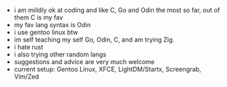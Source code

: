 - i am miildly ok at coding and like C, Go and Odin the most so far, out of them C is my fav
- my fav lang syntax is Odin
- i use gentoo linux btw
- im self teaching my self Go, Odin, C, and am trying Zig. 
- i hate rust
- i also trying other random langs
- suggestions and advice are very much welcome
- current setup: Gentoo Linux, XFCE, LightDM/Startx, Screengrab, Vim/Zed

<!---
lovemearowlet/lovemearowlet is a ✨ special ✨ repository because its `README.md` (this file) appears on your GitHub profile.
You can click the Preview link to take a look at your changes.
--->
